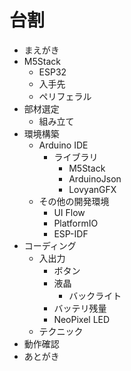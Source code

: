 # 台割

- まえがき
- M5Stack
  - ESP32
  - 入手先
  - ペリフェラル
- 部材選定
  - 組み立て
- 環境構築
  - Arduino IDE
    - ライブラリ
      - M5Stack
      - ArduinoJson
      - LovyanGFX
  - その他の開発環境
    - UI Flow
    - PlatformIO
    - ESP-IDF
- コーディング
  - 入出力
    - ボタン
    - 液晶
      - バックライト
    - バッテリ残量
    - NeoPixel LED
  - テクニック
- 動作確認
- あとがき
